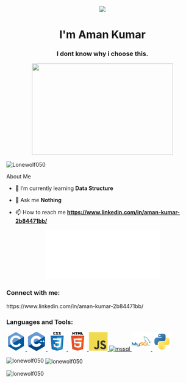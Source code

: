 <p align="center">
<img src="https://readme-typing-svg.herokuapp.com?font=Orbitron&size=40&color=%2379A500&height=67&duration=3500&center=true&lines=%F0%9F%85%B6%F0%9F%86%81%F0%9F%85%B4%F0%9F%85%B4%F0%9F%86%83%F0%9F%85%B8%F0%9F%85%BD%F0%9F%85%B6%F0%9F%86%82">
<h1 align="center"> I'm Aman Kumar</h1>
<h3 align="center">I dont know why i choose this.</h3>
<!--🖼️RICK-->
<p align="center">
<img src="https://c.tenor.com/STXhuZ7MFf0AAAAC/tenor.gif" height="240" width="370">
  <p align="left"> <img src="https://komarev.com/ghpvc/?username=Lonewolf050&label=Profile%20views&color=0e75b6&style=flat" alt="Lonewolf050" /> </p>

   About Me
   
- 🌱 I’m currently learning **Data Structure**

- 💬 Ask me  **Nothing**

- 📫 How to reach me **https://www.linkedin.com/in/aman-kumar-2b84471bb/**

 
<p align="center">
<a href="https://youtu.be/ggG9ySCChYw?si=Ukwioj9iskaiRB4m"><img src="https://raw.githubusercontent.com/Lonewolf050/spotify-github-profile/master/img/example.svg" height="130" width="300"></a>

<h3 align="left">Connect with me:</h3>
<p align="left">
</p>
https://www.linkedin.com/in/aman-kumar-2b84471bb/

<h3 align="left">Languages and Tools:</h3>
<p align="left"> <a href="https://www.cprogramming.com/" target="_blank" rel="noreferrer"> <img src="https://raw.githubusercontent.com/devicons/devicon/master/icons/c/c-original.svg" alt="c" width="50" height="50"/> </a> <a href="https://www.w3schools.com/cpp/" target="_blank" rel="noreferrer"> <img src="https://raw.githubusercontent.com/devicons/devicon/master/icons/cplusplus/cplusplus-original.svg" alt="cplusplus" width="50" height="50"/> </a> <a href="https://www.w3schools.com/css/" target="_blank" rel="noreferrer"> <img src="https://raw.githubusercontent.com/devicons/devicon/master/icons/css3/css3-original-wordmark.svg" alt="css3" width="50" height="50"/> </a> <a href="https://www.w3.org/html/" target="_blank" rel="noreferrer"> <img src="https://raw.githubusercontent.com/devicons/devicon/master/icons/html5/html5-original-wordmark.svg" alt="html5" width="50" height="50"/> </a> <a href="https://developer.mozilla.org/en-US/docs/Web/JavaScript" target="_blank" rel="noreferrer"> <img src="https://raw.githubusercontent.com/devicons/devicon/master/icons/javascript/javascript-original.svg" alt="javascript" width="50" height="50"/> </a> <a href="https://www.microsoft.com/en-us/sql-server" target="_blank" rel="noreferrer"> <img src="https://www.svgrepo.com/show/303229/microsoft-sql-server-logo.svg" alt="mssql" width="50" height="50"/> </a> <a href="https://www.mysql.com/" target="_blank" rel="noreferrer"> <img src="https://raw.githubusercontent.com/devicons/devicon/master/icons/mysql/mysql-original-wordmark.svg" alt="mysql" width="50" height="50"/> </a> <a href="https://www.python.org" target="_blank" rel="noreferrer"> <img src="https://raw.githubusercontent.com/devicons/devicon/master/icons/python/python-original.svg" alt="python" width="50" height="50"/> </a> </p>

<p><img align="left" src="https://github-readme-stats.vercel.app/api/top-langs?username=lonewolf050&show_icons=true&locale=en&layout=compact" alt="lonewolf050" /></p>

<p>&nbsp;<img align="center" src="https://github-readme-stats.vercel.app/api?username=lonewolf050&show_icons=true&locale=en" alt="lonewolf050" /></p>

<p><img align="center" src="https://github-readme-streak-stats.herokuapp.com/?user=lonewolf050&" alt="lonewolf050" /></p>


